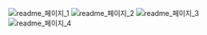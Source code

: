 ![readme_페이지_1](https://user-images.githubusercontent.com/76513688/147551884-a00e067a-800a-422f-b6ea-94a1c800fc1f.png)
![readme_페이지_2](https://user-images.githubusercontent.com/76513688/147551914-0409c0ed-1b1c-48cc-8e88-b2241039c05e.png)
![readme_페이지_3](https://user-images.githubusercontent.com/76513688/147551922-f6712aea-00b9-4164-893a-8b7c65ab73a1.png)
![readme_페이지_4](https://user-images.githubusercontent.com/76513688/147551930-c86969e8-6c80-409e-9e96-d2c669a98126.png)
